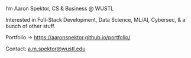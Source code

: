 I’m Aaron Spektor, CS & Business @ WUSTL

Interested in Full-Stack Development, Data Science, ML/AI, Cybersec, & a bunch of other stuff. 

Portfolio -> https://aaronspektor.github.io/portfolio/

Contact: a.m.spektor@wustl.edu

<!---
aaronspektor/aaronspektor is a ✨ special ✨ repository because its `README.md` (this file) appears on your GitHub profile.
You can click the Preview link to take a look at your changes.
--->
